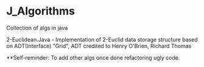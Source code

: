 # J_Algorithms
Collection of algs in java

2-Euclidean.Java - Implementation of 2-Euclid data storage structure based on ADT(Interface) "Grid", ADT credited to Henry O'Brien, Richard Thomas

**Self-reminder: To add other algs once done refactoring ugly code.
